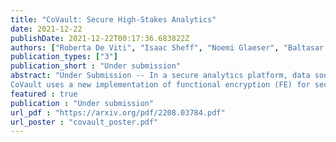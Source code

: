 ```yaml
---
title: "CoVault: Secure High-Stakes Analytics"
date: 2021-12-22
publishDate: 2021-12-22T00:17:36.683822Z
authors: ["Roberta De Viti", "Isaac Sheff", "Noemi Glaeser", "Baltasar Dinis", "Rodrigo Rodrigues", "Jonathan Katz", "Bobby Bhattacharjee", "Anwar Hithnawi", "Deepak Garg", "Peter Druschel"]
publication_types: ["3"]
publication_short : "Under submission"
abstract: "Under Submission -- In a secure analytics platform, data sources consent to exclusive use of their data for a pre-defined set of analytics queries performed by a specific group of analysts, and for a limited period. Sufficiently strong security can encourage data contributions by data sources who feel the analytics respect their privacy and support a worthy cause, such as public health, efficient public mobility and infrastructure, or sustainable energy. Unfortunately, no platform currently exists that offers a level of security that can alleviate data owners' concerns about privacy, confidentiality, and data misuse; as a result, many types of analytics that would be in the public interest are impossible for lack of data.
CoVault uses a new implementation of functional encryption (FE) for secure analytics, which relies on a unique combination of secret sharing, multi-party secure computation (MPC), and different trusted execution environments (TEE). It is secure under a very strong threat model that tolerates the failure of, and side-channel attacks on, any one TEE, and can therefore enable analytics on sensitive data not previously possible. Despite the cost of MPC, we show that CoVault scales to very large data sizes using map-reduce based query parallelization. For example, we show that CoVault can perform queries relevant to epidemic analytics at scale."
featured : true
publication : "Under submission"
url_pdf : "https://arxiv.org/pdf/2208.03784.pdf"
url_poster : "covault_poster.pdf"
---
```

